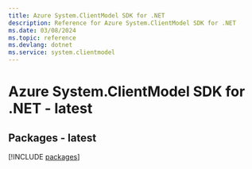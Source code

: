 ```yaml
---
title: Azure System.ClientModel SDK for .NET
description: Reference for Azure System.ClientModel SDK for .NET
ms.date: 03/08/2024
ms.topic: reference
ms.devlang: dotnet
ms.service: system.clientmodel
---
```

# Azure System.ClientModel SDK for .NET - latest
## Packages - latest
[!INCLUDE [packages](system.clientmodel-index.md)]